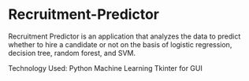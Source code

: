 # Recruitment-Predictor
Recruitment Predictor is an application that analyzes the data to predict whether to hire a candidate or not on the basis of logistic regression, decision tree, random forest, and SVM.

Technology Used:
Python
Machine Learning
Tkinter for GUI
